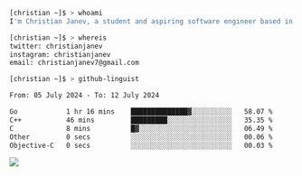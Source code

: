 ```bash
[christian ~]$ > whoami
I'm Christian Janev, a student and aspiring software engineer based in Chicago, IL
```
```bash
[christian ~]$ > whereis
twitter: christianjanev
instagram: christianjanev
email: christianjanev7@gmail.com
```

```bash
[christian ~]$ > github-linguist
```
<!--START_SECTION:waka-->

```txt
From: 05 July 2024 - To: 12 July 2024

Go            1 hr 16 mins    ██████████████▓░░░░░░░░░░   58.07 %
C++           46 mins         █████████░░░░░░░░░░░░░░░░   35.35 %
C             8 mins          █▓░░░░░░░░░░░░░░░░░░░░░░░   06.49 %
Other         0 secs          ░░░░░░░░░░░░░░░░░░░░░░░░░   00.06 %
Objective-C   0 secs          ░░░░░░░░░░░░░░░░░░░░░░░░░   00.03 %
```

<!--END_SECTION:waka-->

![](https://komarev.com/ghpvc/?username=christianjanev)
